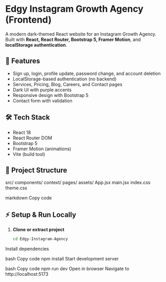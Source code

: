 # Edgy Instagram Growth Agency (Frontend)

A modern dark-themed React website for an Instagram Growth Agency.  
Built with **React, React Router, Bootstrap 5, Framer Motion**, and **localStorage authentication**.

## 🚀 Features
- Sign up, login, profile update, password change, and account deletion
- LocalStorage-based authentication (no backend)
- Services, Pricing, Blog, Careers, and Contact pages
- Dark UI with purple accents
- Responsive design with Bootstrap 5
- Contact form with validation

## 🛠️ Tech Stack
- React 18
- React Router DOM
- Bootstrap 5
- Framer Motion (animations)
- Vite (build tool)

## 📂 Project Structure
src/
components/
context/
pages/
assets/
App.jsx
main.jsx
index.css
theme.css

markdown
Copy code

## ⚡ Setup & Run Locally

1. **Clone or extract project**
   ```bash
   cd Edgy-Instagram-Agency
Install dependencies

bash
Copy code
npm install
Start development server

bash
Copy code
npm run dev
Open in browser
Navigate to http://localhost:5173